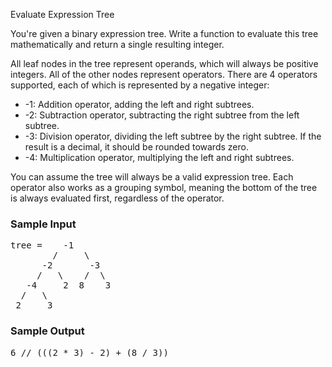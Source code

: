 Evaluate Expression Tree
<div class="BzHFKN85iSK6_k1lXqGC ae-workspace-dark"><div class="html">
  <p>
    You're given a binary expression tree. Write a function to evaluate
    this tree mathematically and return a single resulting integer.
  </p>

  <p>
    All leaf nodes in the tree represent operands, which will always be positive
    integers. All of the other nodes represent operators. There are 4 operators
    supported, each of which is represented by a negative integer:
  </p>

  <ul>
    <li>
      <span>-1</span>: Addition operator, adding the left and right subtrees.
    </li>
    <li>
      <span>-2</span>: Subtraction operator, subtracting the right subtree from the left subtree.
    </li>
    <li>
      <span>-3</span>: Division operator, dividing the left subtree by the right subtree.
      If the result is a decimal, it should be rounded towards zero.
    </li>
    <li>
      <span>-4</span>: Multiplication operator, multiplying the left and right subtrees.
    </li>
  </ul>

  <p>
    You can assume the tree will always be a valid expression tree. Each
    operator also works as a grouping symbol, meaning the bottom of the tree is
    always evaluated first, regardless of the operator.
  </p>

<h3>Sample Input</h3>
<pre><span class="CodeEditor-promptParameter">tree</span> =    -1
        /     \
      -2       -3
     /   \    /  \
   -4     2  8    3
  /   \
 2     3
</pre>
<h3>Sample Output</h3>
<pre>6 <span class="CodeEditor-promptComment">// (((2 * 3) - 2) + (8 / 3))
</span>
</pre></div></div>